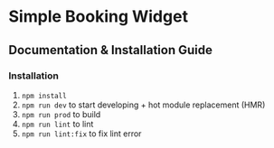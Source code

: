 # Simple Booking Widget

## Documentation & Installation Guide

### Installation
1. `npm install`
2. `npm run dev` to start developing + hot module replacement (HMR)
3. `npm run prod` to build
4. `npm run lint` to lint
5. `npm run lint:fix` to fix lint error
